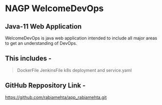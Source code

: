 # NAGP WelcomeDevOps
## Java-11 Web Application 

WelcomeDevOps is java web application intended to include all major areas to get an understanding of DevOps.

## This includes -

>  DockerFile 
>  JenkinsFile 
>  k8s deployment and service.yaml

## GitHub Reppository Link - 
  https://github.com/rabiamehta/app_rabiamehta.git
  
